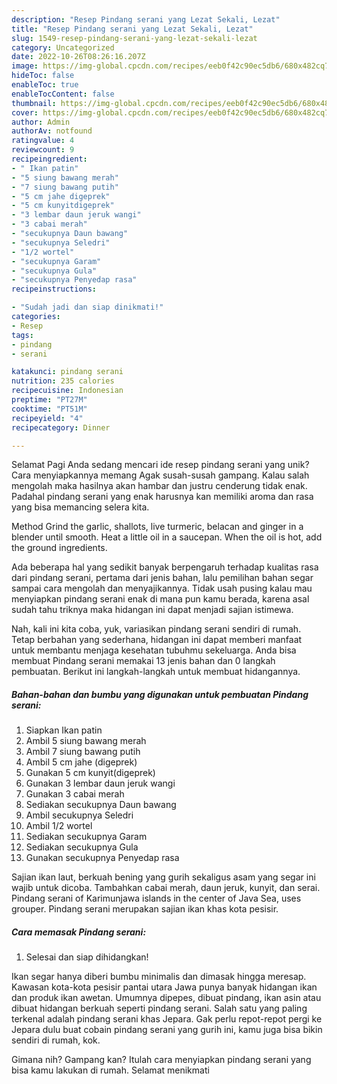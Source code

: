 ```yaml
---
description: "Resep Pindang serani yang Lezat Sekali, Lezat"
title: "Resep Pindang serani yang Lezat Sekali, Lezat"
slug: 1549-resep-pindang-serani-yang-lezat-sekali-lezat
category: Uncategorized
date: 2022-10-26T08:26:16.207Z
image: https://img-global.cpcdn.com/recipes/eeb0f42c90ec5db6/680x482cq70/pindang-serani-foto-resep-utama.jpg
hideToc: false
enableToc: true
enableTocContent: false
thumbnail: https://img-global.cpcdn.com/recipes/eeb0f42c90ec5db6/680x482cq70/pindang-serani-foto-resep-utama.jpg
cover: https://img-global.cpcdn.com/recipes/eeb0f42c90ec5db6/680x482cq70/pindang-serani-foto-resep-utama.jpg
author: Admin
authorAv: notfound
ratingvalue: 4
reviewcount: 9
recipeingredient:
- " Ikan patin"
- "5 siung bawang merah"
- "7 siung bawang putih"
- "5 cm jahe digeprek"
- "5 cm kunyitdigeprek"
- "3 lembar daun jeruk wangi"
- "3 cabai merah"
- "secukupnya Daun bawang"
- "secukupnya Seledri"
- "1/2 wortel"
- "secukupnya Garam"
- "secukupnya Gula"
- "secukupnya Penyedap rasa"
recipeinstructions:

- "Sudah jadi dan siap dinikmati!"
categories:
- Resep
tags:
- pindang
- serani

katakunci: pindang serani 
nutrition: 235 calories
recipecuisine: Indonesian
preptime: "PT27M"
cooktime: "PT51M"
recipeyield: "4"
recipecategory: Dinner

---
```



Selamat Pagi Anda sedang mencari ide resep pindang serani yang unik? Cara menyiapkannya memang Agak susah-susah gampang. Kalau salah mengolah maka hasilnya akan hambar dan justru cenderung tidak enak. Padahal pindang serani yang enak harusnya kan memiliki aroma dan rasa yang bisa memancing selera kita.


Method Grind the garlic, shallots, live turmeric, belacan and ginger in a blender until smooth. Heat a little oil in a saucepan. When the oil is hot, add the ground ingredients.

Ada beberapa hal yang sedikit banyak berpengaruh terhadap kualitas rasa dari pindang serani, pertama dari jenis bahan, lalu pemilihan bahan segar sampai cara mengolah dan menyajikannya. Tidak usah pusing kalau mau menyiapkan pindang serani enak di mana pun kamu berada, karena asal sudah tahu triknya maka hidangan ini dapat menjadi sajian istimewa.


Nah, kali ini kita coba, yuk, variasikan pindang serani sendiri di rumah. Tetap berbahan yang sederhana, hidangan ini dapat memberi manfaat untuk membantu menjaga kesehatan tubuhmu sekeluarga. Anda bisa membuat Pindang serani memakai 13 jenis bahan dan 0 langkah pembuatan. Berikut ini langkah-langkah untuk membuat hidangannya.

<!--inarticleads1-->

##### Bahan-bahan dan bumbu yang digunakan untuk pembuatan Pindang serani:

1. Siapkan  Ikan patin
1. Ambil 5 siung bawang merah
1. Ambil 7 siung bawang putih
1. Ambil 5 cm jahe (digeprek)
1. Gunakan 5 cm kunyit(digeprek)
1. Gunakan 3 lembar daun jeruk wangi
1. Gunakan 3 cabai merah
1. Sediakan secukupnya Daun bawang
1. Ambil secukupnya Seledri
1. Ambil 1/2 wortel
1. Sediakan secukupnya Garam
1. Sediakan secukupnya Gula
1. Gunakan secukupnya Penyedap rasa


Sajian ikan laut, berkuah bening yang gurih sekaligus asam yang segar ini wajib untuk dicoba. Tambahkan cabai merah, daun jeruk, kunyit, dan serai. Pindang serani of Karimunjawa islands in the center of Java Sea, uses grouper. Pindang serani merupakan sajian ikan khas kota pesisir. 

<!--inarticleads2-->

##### Cara memasak Pindang serani:


1. Selesai dan siap dihidangkan!

Ikan segar hanya diberi bumbu minimalis dan dimasak hingga meresap. Kawasan kota-kota pesisir pantai utara Jawa punya banyak hidangan ikan dan produk ikan awetan. Umumnya dipepes, dibuat pindang, ikan asin atau dibuat hidangan berkuah seperti pindang serani. Salah satu yang paling terkenal adalah pindang serani khas Jepara. Gak perlu repot-repot pergi ke Jepara dulu buat cobain pindang serani yang gurih ini, kamu juga bisa bikin sendiri di rumah, kok. 

Gimana nih? Gampang kan? Itulah cara menyiapkan pindang serani yang bisa kamu lakukan di rumah. Selamat menikmati
